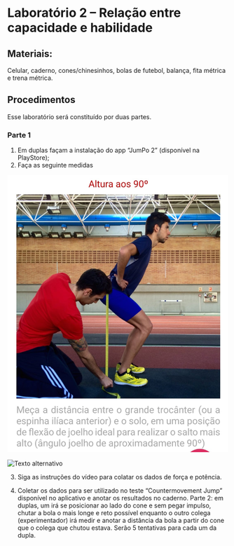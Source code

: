 # Laboratório 2 – Relação entre capacidade e habilidade 

## Materiais:

Celular, caderno, cones/chinesinhos, bolas de futebol, balança, fita métrica e trena métrica. 

## Procedimentos
Esse laboratório será constituído por duas partes.
### Parte 1
1. Em duplas façam a instalação do app “JumPo 2” (disponível na PlayStore);
2. Faça as seguinte medidas

![Altura 90 graus](https://github.com/apolinario-souza/teaching/blob/main/AprendizagemMotora(EFI04168)/Lab/Altura_90.jpeg)



![Texto alternativo](url_da_imagem)

3. Siga as instruções do vídeo para colatar os dados de força e potência.

  


5. Coletar os dados para ser utilizado no teste “Countermovement Jump” disponível no aplicativo e anotar os resultados no caderno. 
Parte 2: em duplas, um irá se posicionar ao lado do cone e sem pegar impulso, chutar a bola o mais longe e reto possível enquanto o outro colega (experimentador) irá medir e anotar a distância da bola a partir do cone que o colega que chutou estava. Serão 5 tentativas para cada um da dupla. 
